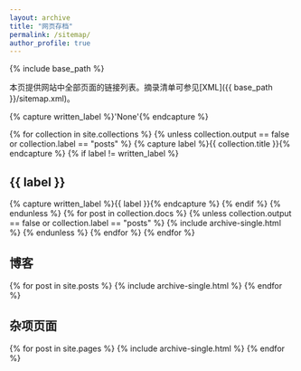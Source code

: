 ```yaml
---
layout: archive
title: "网页存档"
permalink: /sitemap/
author_profile: true
---
```


{% include base_path %}

本页提供网站中全部页面的链接列表。摘录清单可参见[XML]({{ base_path }}/sitemap.xml)。

{% capture written_label %}'None'{% endcapture %}

{% for collection in site.collections %}
{% unless collection.output == false or collection.label == "posts" %}
  {% capture label %}{{ collection.title }}{% endcapture %}
  {% if label != written_label %}
  <h2>{{ label }}</h2>
  {% capture written_label %}{{ label }}{% endcapture %}
  {% endif %}
{% endunless %}
{% for post in collection.docs %}
  {% unless collection.output == false or collection.label == "posts" %}
  {% include archive-single.html %}
  {% endunless %}
{% endfor %}
{% endfor %}

<h2>博客</h2>
{% for post in site.posts %}
  {% include archive-single.html %}
{% endfor %}

<h2>杂项页面</h2>
{% for post in site.pages %}
  {% include archive-single.html %}
{% endfor %}
